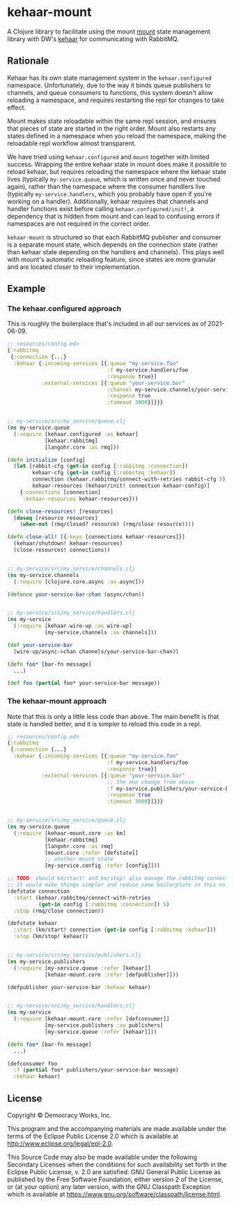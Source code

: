 # kehaar-mount

A Clojure library to facilitate using the mount [mount][mount] state management
library with DW's [kehaar][kehaar] for communicating with RabbitMQ.

## Rationale

Kehaar has its own state management system in the `kehaar.configured`
namespace. Unfortunately, due to the way it binds queue publishers to channels,
and queue consumers to functions, this system doesn't allow reloading a
namespace, and requires restarting the repl for changes to take effect.

Mount makes state reloadable within the same repl session, and ensures that
pieces of state are started in the right order. Mount also restarts any states
defined in a namespace when you reload the namespace, making the reloadable
repl workflow almost transparent.

We have tried using `kehaar.configured` and `mount` together with limited
success. Wrapping the entire kehaar state in mount does make it possible to
reload kehaar, but requires reloading the namespace where the kehaar state
lives (typically `my-service.queue`, which is written once and never touched
again), rather than the namespace where the consumer handlers live (typically
`my-service.handlers`, which you probably have open if you're working on a
handler). Additionally, kehaar requires that channels and handler functions
exist before calling `kehaar.configured/init!`, a dependency that is hidden
from mount and can lead to confusing errors if namespaces are not required in
the correct order.

`kehaar-mount` is structured so that each RabbitMQ publisher and consumer is a
separate mount state, which depends on the connection state (rather than kehaar
state depending on the handlers and channels). This plays well with mount's
automatic reloading feature, since states are more granular and are located
closer to their implementation.


## Example

### The kehaar.configured approach

This is roughly the boilerplace that's included in all our services as of
2021-06-09.

```clj
;; resources/config.edn
{:rabbitmq
 {:connection {...}
  :kehaar {:incoming-services [{:queue "my-service.foo"
                                :f my-service.handlers/foo
                                :response true}]
           :external-services [{:queue "your-service.bar"
                                :channel my-service.channels/your-service-bar-chan
                                :response true
                                :timeout 3000}]}}}


;; my-service/src/my_service/queue.clj
(ns my-service.queue
  (:require [kehaar.configured :as kehaar]
            [kehaar.rabbitmq]
            [langohr.core :as rmq]))

(defn initialize [config]
  (let [rabbit-cfg (get-in config [:rabbitmq :connection])
        kehaar-cfg (get-in config [:rabbitmq :kehaar])
        connection (kehaar.rabbitmq/connect-with-retries rabbit-cfg 5)
        kehaar-resources (kehaar/init! connection kehaar-config)]
    {:connections [connection]
     :kehaar-resources kehaar-resources}))

(defn close-resources! [resources]
  (doseq [resource resources]
    (when-not (rmq/closed? resource) (rmq/close resource))))

(defn close-all! [{:keys [connections kehaar-resources]}]
  (kehaar/shutdown! kehaar-resources)
  (close-resources! connections))


;; my-service/src/my_service/channels.clj
(ns my-service.channels
  (:require [clojure.core.async :as async]))

(defonce your-service-bar-chan (async/chan))


;; my-service/src/my_service/handlers.clj
(ns my-service
  (:require [kehaar.wire-up :as wire-up]
            [my-service.channels :as channels]))

(def your-service-bar
  (wire-up/async->chan channels/your-service-bar-chan))

(defn foo* [bar-fn message]
  ...)

(def foo (partial foo* your-service-bar message))
```


### The kehaar-mount approach

Note that this is only a little less code than above. The main benefit is that
state is handled better, and it is simpler to reload this code in a repl.

```clj
;; resources/config.edn
{:rabbitmq
 {:connection {...}
  :kehaar {:incoming-services [{:queue "my-service.foo"
                                :f my-service.handlers/foo
                                :response true}]
           :external-services [{:queue "your-service.bar"
                                ;; the one change from above
                                :f my-service.publishers/your-service-bar
                                :response true
                                :timeout 3000}]}}}


;; my-service/src/my_service/queue.clj
(ns my-service.queue
  (:require [kehaar-mount.core :as km]
            [kehaar.rabbitmq]
            [langohr.core :as rmq]
            [mount.core :refer [defstate]]
            ;; another mount state
            [my-service.config :refer [config]]))

;; TODO: should km/start! and km/stop! also manage the rabbitmq connection?
;; It would make things simpler and reduce some boilerplate in this ns
(defstate connection
  :start (kehaar.rabbitmq/connect-with-retries
          (get-in config [:rabbitmq :connection]) 5)
  :stop (rmq/close connection))

(defstate kehaar
  :start (km/start! connection (get-in config [:rabbitmq :kehaar]))
  :stop (km/stop! kehaar))


;; my-service/src/my_service/publishers.clj
(ns my-service.publishers
  (:require [my-service.queue :refer [kehaar]]
            [kehaar-mount.core :refer [defpublisher]]))

(defpublisher your-service-bar :kehaar kehaar)


;; my-service/src/my_service/handlers.clj
(ns my-service
  (:require [kehaar-mount.core :refer [defconsumer]]
            [my-service.publishers :as publishers]
            [my-service.queue :refer [kehaar]]))

(defn foo* [bar-fn message]
  ...)

(defconsumer foo
  :f (partial foo* publishers/your-service-bar message)
  :kehaar kehaar)
```

## License

Copyright © Democracy Works, Inc.

This program and the accompanying materials are made available under the
terms of the Eclipse Public License 2.0 which is available at
http://www.eclipse.org/legal/epl-2.0.

This Source Code may also be made available under the following Secondary
Licenses when the conditions for such availability set forth in the Eclipse
Public License, v. 2.0 are satisfied: GNU General Public License as published by
the Free Software Foundation, either version 2 of the License, or (at your
option) any later version, with the GNU Classpath Exception which is available
at https://www.gnu.org/software/classpath/license.html.


[mount]: https://github.com/tolitius/mount
[kehaar]: https://github.com/democracyworks/kehaar
